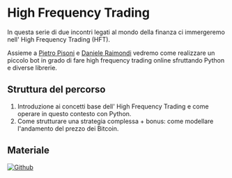 # High Frequency Trading

In questa serie di due incontri legati al mondo della finanza ci immergeremo nell' High Frequency Trading (HFT).

Assieme a [Pietro Pisoni](https://www.linkedin.com/in/pietro-pisoni-79567b14b/) e [Daniele Raimondi](https://www.linkedin.com/in/danieleraimondi92/) vedremo come realizzare un piccolo bot in grado di fare high frequency trading online sfruttando Python e diverse librerie.

## Struttura del percorso

1. Introduzione ai concetti base dell' High Frequency Trading e come operare in questo contesto con Python. 
2. Come strutturare una strategia complessa + bonus: come modellare l'andamento del prezzo dei Bitcoin.

## Materiale

[![Github](https://img.shields.io/badge/GitHub-181717.svg?style=for-the-badge&logo=GitHub&logoColor=white)](https://github.com/PythonBiellaGroup/MaterialeSerate/tree/master/High%20Frequency%20Trading)